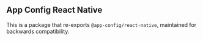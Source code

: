 ## App Config React Native

This is a package that re-exports `@app-config/react-native`, maintained for backwards compatibility.

